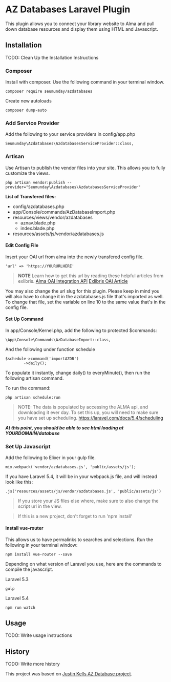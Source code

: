 # AZ Databases Laravel Plugin

This plugin allows you to connect your library website to Alma and pull down database resources and display them using HTML and Javascript.

## Installation

TODO: Clean Up the Installation Instructions

### Composer
Install with composer. Use the following command in your terminal window.
```
composer require seumunday/azdatabases
```

Create new autoloads

```
composer dump-auto
```

### Add Service Provider

Add the following to your service providers in config/app.php

```
Seumunday\Azdatabases\AzdatabasesServiceProvider::class,
```

### Artisan

Use Artisan to publish the vendor files into your site. This allows you to fully customize the views.
```
php artisan vendor:publish --provider="Seumunday\Azdatabases\AzdatabasesServiceProvider"
```

**List of Transfered files:**
* config/azdatabases.php
* app/Console/commands/AzDatabaseImport.php
* resources/views/vendor/azdatabases
    - aznav.blade.php
    - index.blade.php
* resources/assets/js/vendor/azdatabases.js

#### Edit Config File

Insert your OAI url from alma into the newly transfered config file.
```
'url' => 'https://YOURURLHERE'
```
> **NOTE**
> Learn how to get this url by reading these helpful articles from exlibris.
> [Alma OAI Integration API](https://developers.exlibrisgroup.com/alma/integrations/oai)
> [Exlibris OAI Article](https://knowledge.exlibrisgroup.com/Alma/Product_Documentation/Alma_Online_Help_(English)/Integrations_with_External_Systems/030Resource_Management/060Setting_Up_OAI_Integration)

You may also change the url slug for this plugin. Please keep in mind you will also have to change it in the azdatabases.js file that's imported as well. To change that file, set the variable on line 10 to the same value that's in the config file.

#### Set Up Command
In app/Console/Kernel.php, add the following to protected $commands:
```
\App\Console\Commands\AzDatabaseImport::class,
```

And the following under function schedule
```
$schedule->command('importAZDB')
        ->daily();
```

To populate it instantly, change daily() to everyMinute(), then run the following artisan command.

To run the command:
```
php artisan schedule:run
```

> NOTE: The data is populated by accessing the ALMA api, and downloading it ever day. To set this up, you will need to make sure you have set up scheduling. https://laravel.com/docs/5.4/scheduling

*__At this point, you should be able to see html loading at YOURDOMAIN/database__*

### Set Up Javascript
Add the following to Elixer in your gulp file.
```
mix.webpack('vendor/azdatabases.js', 'public/assets/js');
```

If you have Laravel 5.4, it will be in your webpack.js file, and will instead look like this:
```
.js('resources/assets/js/vendor/azdatabases.js', 'public/assets/js')
```

> If you store your JS files else where, make sure to also change the script url in the view.

> If this is a new project, don't forget to run 'npm install'

#### Install vue-router

This allows us to have permalinks to searches and selections.
Run the following in your terminal window:
```
npm install vue-router --save
```

Depending on what version of Laravel you use, here are the commands to compile the javascript.

Laravel 5.3
```
gulp
```

Laravel 5.4
```
npm run watch
```

## Usage

TODO: Write usage instructions

## History

TODO: Write more history

This project was based on [Justin Kells AZ Database project](https://github.com/justinkelly/az_databases). 


